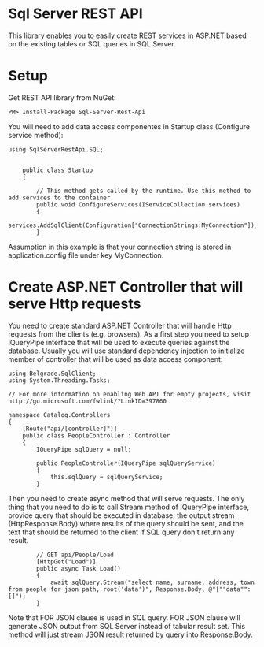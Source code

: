 ﻿# Sql Server REST API

This library enables you to easily create REST services in ASP.NET based on the existing tables or SQL queries in SQL Server.

# Setup

Get REST API library from NuGet:
```
PM> Install-Package Sql-Server-Rest-Api
```

You will need to add data access componentes in Startup class (Configure service method):

```
using SqlServerRestApi.SQL;


    public class Startup
    {

        // This method gets called by the runtime. Use this method to add services to the container.
        public void ConfigureServices(IServiceCollection services)
        {
            services.AddSqlClient(Configuration["ConnectionStrings:MyConnection"]);
        }

```
Assumption in this example is that your connection string is stored in application.config file under key MyConnection.

# Create ASP.NET Controller that will serve Http requests
You need to create standard ASP.NET Controller that will handle Http requests from the clients (e.g. browsers).
As a first step you need to setup IQueryPipe interface that will be used to execute queries against the database. Usually you will use standard dependency injection to initialize member of controller that will be used as data access component:

```
using Belgrade.SqlClient;
using System.Threading.Tasks;

// For more information on enabling Web API for empty projects, visit http://go.microsoft.com/fwlink/?LinkID=397860

namespace Catalog.Controllers
{
    [Route("api/[controller]")]
    public class PeopleController : Controller
    {
        IQueryPipe sqlQuery = null;

        public PeopleController(IQueryPipe sqlQueryService)
        {
            this.sqlQuery = sqlQueryService;
        }

```

Then you need to create async method that will serve requests. The only thing that you need to do is to call Stream method of IQueryPipe interface, provide query that should be executed in database, the output stream (HttpResponse.Body) where results of the query should be sent, and the text that should be returned to the client if SQL query don't return any result.

```
        // GET api/People/Load
        [HttpGet("Load")]
        public async Task Load()
        {
            await sqlQuery.Stream("select name, surname, address, town from people for json path, root('data')", Response.Body, @"{""data"":[]");
        }
```

Note that FOR JSON clause is used in SQL query. FOR JSON clause will generate JSON output from SQL Server instead of tabular result set. This method will just stream JSON result returned by query into Response.Body.
